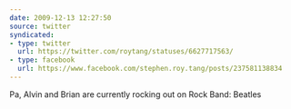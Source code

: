 ```yaml
---
date: 2009-12-13 12:27:50
source: twitter
syndicated:
- type: twitter
  url: https://twitter.com/roytang/statuses/6627717563/
- type: facebook
  url: https://www.facebook.com/stephen.roy.tang/posts/237581138834
---
```


Pa, Alvin and Brian are currently rocking out on Rock Band: Beatles